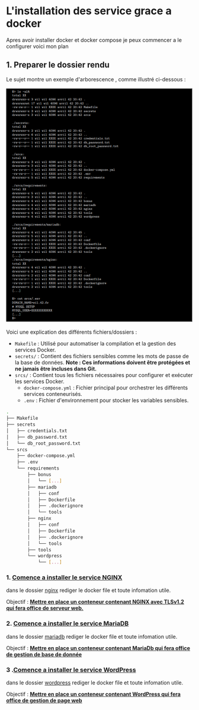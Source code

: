 # L'installation des service grace a docker 

Apres avoir installer docker et docker compose je peux commencer a le configurer voici mon plan

## 1. Preparer le dossier rendu

Le sujet montre un exemple d'arborescence , comme illustré ci-dessous :

![arboraissance du rendu](./../ilustration/arboraissance_du_rendu.png)

Voici une explication des différents fichiers/dossiers :
- `Makefile` : Utilisé pour automatiser la compilation et la gestion des services Docker.
- `secrets/` : Contient des fichiers sensibles comme les mots de passe de la base de données. **Note : Ces informations doivent être protégées et ne jamais être incluses dans Git.**
- `srcs/` : Contient tous les fichiers nécessaires pour configurer et exécuter les services Docker.
  - `docker-compose.yml` : Fichier principal pour orchestrer les différents services conteneurisés.
  - `.env` : Fichier d'environnement pour stocker les variables sensibles.

```sh
.
├── Makefile
├── secrets
│   ├── credentials.txt
│   ├── db_password.txt
│   └── db_root_password.txt
└── srcs
	├── docker-compose.yml
	├── .env
	└── requirements
		├── bonus
		│   └── [...]
		├── mariadb
		│   ├── conf
		│   ├── Dockerfile
		│   ├── .dockerignore
		│   └── tools
		├── nginx
		│   ├── conf
		│   ├── Dockerfile
		│   ├── .dockerignore
		│   └── tools
		├── tools
		└── wordpress
			└── [...]
```

### 1. [Comence a installer le service NGINX](./Instalation_des_services/1_Instalation_Nginx.md)

dans le dossier [nginx](./../rendu/srcs/requirements/nginx/) rediger le docker file et toute infomation utile.

Objectif : **[Mettre en place un conteneur contenant NGINX avec TLSv1.2 qui fera office de serveur web.](./Instalation_des_services/1_Instalation_Nginx.md)**

### 2. [Comence a installer le service MariaDB](./Instalation_des_services/2_Instalation_MariaDB.md)

dans le dossier [mariadb](./../rendu/srcs/requirements/mariadb/) rediger le docker file et toute infomation utile.

Objectif : **[Mettre en place un conteneur contenant MariaDb qui fera office de gestion de base de donnée](./Instalation_des_services/2_Instalation_MariaDB.md)**

### 3 .[Comence a installer le service WordPress](./Instalation_des_services/3_Instalation_WordPress.md)

dans le dossier [wordpress](./../rendu/srcs/requirements/wordpress/) rediger le docker file et toute infomation utile.

Objectif : **[Mettre en place un conteneur contenant WordPress qui fera office de gestion de page web](./Instalation_des_services/3_Instalation_WordPress.md)**